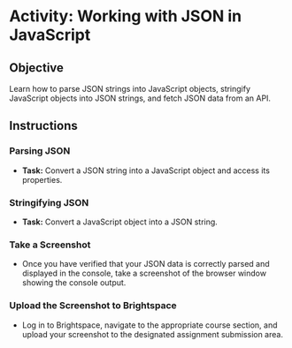 # Activity: Working with JSON in JavaScript

## Objective
Learn how to parse JSON strings into JavaScript objects, stringify JavaScript objects into JSON strings, and fetch JSON data from an API.

## Instructions

### Parsing JSON
- **Task:** Convert a JSON string into a JavaScript object and access its properties.

### Stringifying JSON
- **Task:** Convert a JavaScript object into a JSON string.

### Take a Screenshot
- Once you have verified that your JSON data is correctly parsed and displayed in the console, take a screenshot of the browser window showing the console output.

### Upload the Screenshot to Brightspace
- Log in to Brightspace, navigate to the appropriate course section, and upload your screenshot to the designated assignment submission area.
